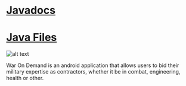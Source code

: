 # [Javadocs](http://ismailmare.github.io)
# [Java Files](https://github.com/Hegberg/Agile_Android_Abstracts/tree/master/WarOnDemand/app/src/main/java/com/hello/hegberg/warondemand)

![alt text](https://cloud.githubusercontent.com/assets/15258127/12910688/f1f3f7ac-cec9-11e5-937c-63f2bbc431dd.png)

War On Demand is an android application that allows users to bid their military
expertise as contractors, whether it be in combat, engineering, health or other.
